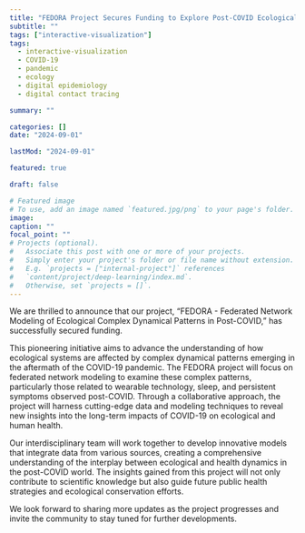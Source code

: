 ```yaml
---
title: "FEDORA Project Secures Funding to Explore Post-COVID Ecological Dynamics"
subtitle: ""
tags: ["interactive-visualization"]
tags:
  - interactive-visualization
  - COVID-19
  - pandemic
  - ecology
  - digital epidemiology
  - digital contact tracing

summary: ""

categories: []
date: "2024-09-01"

lastMod: "2024-09-01"

featured: true

draft: false

# Featured image
# To use, add an image named `featured.jpg/png` to your page's folder.
image:
caption: ""
focal_point: ""
# Projects (optional).
#   Associate this post with one or more of your projects.
#   Simply enter your project's folder or file name without extension.
#   E.g. `projects = ["internal-project"]` references
#   `content/project/deep-learning/index.md`.
#   Otherwise, set `projects = []`.
---
```


We are thrilled to announce that our project, “FEDORA - Federated Network Modeling of Ecological Complex Dynamical Patterns in Post-COVID,” has successfully secured funding.

This pioneering initiative aims to advance the understanding of how ecological systems are affected by complex dynamical patterns emerging in the aftermath of the COVID-19 pandemic.
The FEDORA project will focus on federated network modeling to examine these complex patterns, particularly those related to wearable technology, sleep, and persistent symptoms observed post-COVID. Through a collaborative approach, the project will harness cutting-edge data and modeling techniques to reveal new insights into the long-term impacts of COVID-19 on ecological and human health.

Our interdisciplinary team will work together to develop innovative models that integrate data from various sources, creating a comprehensive understanding of the interplay between ecological and health dynamics in the post-COVID world. The insights gained from this project will not only contribute to scientific knowledge but also guide future public health strategies and ecological conservation efforts.

We look forward to sharing more updates as the project progresses and invite the community to stay tuned for further developments.
